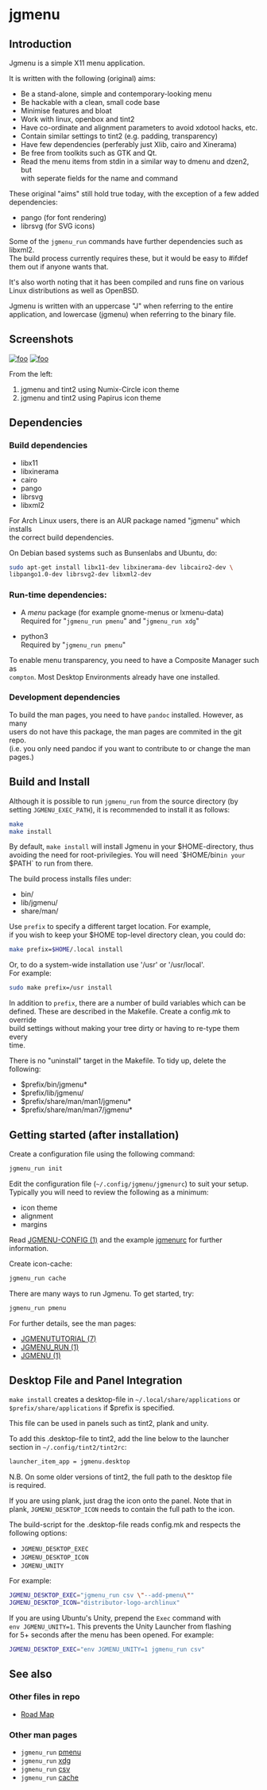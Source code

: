 jgmenu
======

Introduction
------------

Jgmenu is a simple X11 menu application.

It is written with the following (original) aims:

  - Be a stand-alone, simple and contemporary-looking menu  
  - Be hackable with a clean, small code base  
  - Minimise features and bloat  
  - Work with linux, openbox and tint2  
  - Have co-ordinate and alignment parameters to avoid xdotool hacks, etc.  
  - Contain similar settings to tint2 (e.g. padding, transparency)  
  - Have few dependencies (perferably just Xlib, cairo and Xinerama)  
  - Be free from toolkits such as GTK and Qt.  
  - Read the menu items from stdin in a similar way to dmenu and dzen2, but  
    with seperate fields for the name and command  

These original "aims" still hold true today, with the exception of a few added  
dependencies:  

  - pango (for font rendering)  
  - librsvg (for SVG icons)  

Some of the `jgmenu_run` commands have further dependencies such as libxml2.  
The build process currently requires these, but it would be easy to #ifdef  
them out if anyone wants that.

It's also worth noting that it has been compiled and runs fine on various  
Linux distributions as well as OpenBSD.

Jgmenu is written with an uppercase "J" when referring to the entire  
application, and lowercase (jgmenu) when referring to the binary file.

Screenshots
-----------

[![foo](http://i.imgur.com/4oprqYZt.png)](http://i.imgur.com/4oprqYZ.png)
[![foo](http://i.imgur.com/QvBqI2Lt.png)](http://i.imgur.com/QvBqI2L.png)  

From the left:  

1. jgmenu and tint2 using Numix-Circle icon theme
2. jgmenu and tint2 using Papirus icon theme

Dependencies
------------

### Build dependencies

  - libx11
  - libxinerama
  - cairo
  - pango
  - librsvg
  - libxml2

For Arch Linux users, there is an AUR package named "jgmenu" which installs  
the correct build dependencies.

On Debian based systems such as Bunsenlabs and Ubuntu, do:

```bash
sudo apt-get install libx11-dev libxinerama-dev libcairo2-dev \
libpango1.0-dev librsvg2-dev libxml2-dev
```

### Run-time dependencies:

  - A *menu* package (for example gnome-menus or lxmenu-data)  
    Required for "`jgmenu_run pmenu`" and "`jgmenu_run xdg`"  

  - python3  
    Required by "`jgmenu_run pmenu`"

To enable menu transparency, you need to have a Composite Manager such as  
`compton`. Most Desktop Environments already have one installed.

### Development dependencies

To build the man pages, you need to have `pandoc` installed. However, as many  
users do not have this package, the man pages are commited in the git repo.  
(i.e. you only need pandoc if you want to contribute to or change the man  
pages.)

Build and Install
-----------------

Although it is possible to run `jgmenu_run` from the source directory (by  
setting `JGMENU_EXEC_PATH`), it is recommended to install it as follows:  

```bash
make
make install
```

By default, `make install` will install Jgmenu in your $HOME-directory, thus  
avoiding the need for root-privilegies. You will need `$HOME/bin` in your  
`$PATH` to run from there.

The build process installs files under:  

  - bin/
  - lib/jgmenu/
  - share/man/

Use `prefix` to specify a different target location. For example,  
if you wish to keep your $HOME top-level directory clean, you could do:  

```bash
make prefix=$HOME/.local install
```

Or, to do a system-wide installation use '/usr' or '/usr/local'.  
For example: 

```bash
sudo make prefix=/usr install
```

In addition to `prefix`, there are a number of build variables which can be  
defined. These are described in the Makefile. Create a config.mk to override  
build settings without making your tree dirty or having to re-type them every  
time. 

There is no "uninstall" target in the Makefile. To tidy up, delete the  
following:

  - $prefix/bin/jgmenu*  
  - $prefix/lib/jgmenu/  
  - $prefix/share/man/man1/jgmenu*  
  - $prefix/share/man/man7/jgmenu*  


Getting started (after installation)
------------------------------------

Create a configuration file using the following command:

```bash
jgmenu_run init
```

Edit the configuration file (`~/.config/jgmenu/jgmenurc`) to suit your setup.  
Typically you will need to review the following as a minimum:  

  - icon theme
  - alignment
  - margins

Read [JGMENU-CONFIG (1)](docs/manual/jgmenu-config.1.md) and the example
[jgmenurc](docs/jgmenurc) for further  
information.  

Create icon-cache:

```bash
jgmenu_run cache
```

There are many ways to run Jgmenu. To get started, try:

```bash
jgmenu_run pmenu
```

For further details, see the man pages:

  - [JGMENUTUTORIAL (7)](docs/manual/jgmenututorial.7.md)
  - [JGMENU_RUN (1)](docs/manual/jgmenu_run.1.md)
  - [JGMENU (1)](docs/manual/jgmenu.1.md)

Desktop File and Panel Integration
----------------------------------

`make install` creates a desktop-file in `~/.local/share/applications` or  
`$prefix/share/applications` if $prefix is specified.

This file can be used in panels such as tint2, plank and unity.

To add this .desktop-file to tint2, add the line below to the launcher  
section in `~/.config/tint2/tint2rc`:

```bash
launcher_item_app = jgmenu.desktop
```

N.B. On some older versions of tint2, the full path to the desktop file  
is required.

If you are using plank, just drag the icon onto the panel. Note that in  
plank, `JGMENU_DESKTOP_ICON` needs to contain the full path to the icon.

The build-script for the .desktop-file reads config.mk and respects the  
following options:

  - `JGMENU_DESKTOP_EXEC`   
  - `JGMENU_DESKTOP_ICON`  
  - `JGMENU_UNITY`  

For example:

```bash
JGMENU_DESKTOP_EXEC="jgmenu_run csv \"--add-pmenu\""
JGMENU_DESKTOP_ICON="distributor-logo-archlinux"
```

If you are using Ubuntu's Unity, prepend the `Exec` command with  
`env JGMENU_UNITY=1`. This prevents the Unity Launcher from flashing  
for 5+ seconds after the menu has been opened. For example:

```bash
JGMENU_DESKTOP_EXEC="env JGMENU_UNITY=1 jgmenu_run csv"
```

See also
--------

### Other files in repo

  - [Road Map](TODO)

### Other man pages

  - `jgmenu_run` [pmenu](docs/manual/jgmenu-pmenu.1.md)
  - `jgmenu_run` [xdg](docs/manual/jgmenu-xdg.1.md)
  - `jgmenu_run` [csv](docs/manual/jgmenu-csv.1.md)
  - `jgmenu_run` [cache](docs/manual/jgmenu-cache.1.md)


